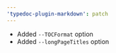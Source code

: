 ```yaml
---
'typedoc-plugin-markdown': patch
---
```


- Added `--TOCFormat` option
- Added `--longPageTitles` option
